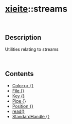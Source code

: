 # [xieite](./xieite.md)\:\:streams

&nbsp;

## Description
Utilities relating to streams

&nbsp;

## Contents
- [Color\<\> \{\}](./namespaces/streams/color.md)
- [File \{\}](./namespaces/streams/file.md)
- [Key \{\}](./namespaces/streams/key.md)
- [Pipe \{\}](./namespaces/streams/pipe.md)
- [Position \{\}](./namespaces/streams/position.md)
- [read\(\)](./namespaces/streams/read.md)
- [StandardHandle \{\}](./namespaces/streams/standard_handle.md)
